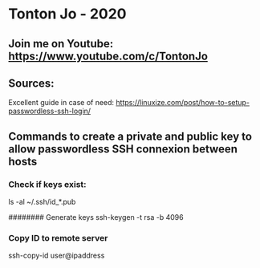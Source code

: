 # Tonton Jo - 2020
## Join me on Youtube: https://www.youtube.com/c/TontonJo

## Sources:  
Excellent guide in case of need: https://linuxize.com/post/how-to-setup-passwordless-ssh-login/


## Commands to create a private and public key to allow passwordless SSH connexion between hosts

### Check if keys exist:
ls -al ~/.ssh/id_*.pub

######## Generate keys
ssh-keygen -t rsa -b 4096 

### Copy ID to remote server
ssh-copy-id user@ipaddress
